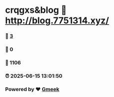 # crqgxs&blog :link: http://blog.7751314.xyz/ 
### :page_facing_up: [3](http://blog.7751314.xyz//tag.html) 
### :speech_balloon: 0 
### :hibiscus: 1106 
### :alarm_clock: 2025-06-15 13:01:50 
### Powered by :heart: [Gmeek](https://github.com/Meekdai/Gmeek)
